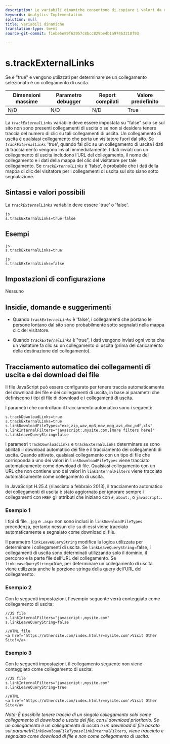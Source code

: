```yaml
---
description: Le variabili dinamiche consentono di copiare i valori da una variabile all’altra senza digitare più volte i valori completi nelle richieste di immagini sul sito.
keywords: Analytics Implementation
solution: null
title: Variabili dinamiche
translation-type: tm+mt
source-git-commit: f1ebe5e89f62957c8bcc829be4b1a97463210f93

---
```



# s.trackExternalLinks

Se è "true" e vengono utilizzati per determinare se un collegamento selezionato è un collegamento di uscita.

| Dimensioni massime | Parametro debugger | Report compilati | Valore predefinito |
|---|---|---|---|
| N/D | N/D | N/D | True |

La *`trackExternalLinks`* variabile deve essere impostata su "false" solo se sul sito non sono presenti collegamenti di uscita o se non si desidera tenere traccia del numero di clic su tali collegamenti di uscita. Un collegamento di uscita è qualsiasi collegamento che porta un visitatore fuori dal sito. Se *`trackExternalLinks`* 'true', quando fai clic su un collegamento di uscita i dati di tracciamento vengono inviati immediatamente. I dati inviati con un collegamento di uscita includono l’URL del collegamento, il nome del collegamento e i dati della mappa del clic del visitatore per tale collegamento. Se *`trackExternalLinks`* è 'false', è probabile che i dati della mappa di clic del visitatore per i collegamenti di uscita sul sito siano sotto segnalazione.

## Sintassi e valori possibili

La *`trackExternalLinks`* variabile deve essere 'true' o 'false'.

```
js
s.trackExternalLinks=true|false
```

## Esempi

```
js
s.trackExternalLinks=true 
```

```
js
s.trackExternalLinks=false
```

## Impostazioni di configurazione

Nessuno

## Insidie, domande e suggerimenti

* Quando *`trackExternalLinks`* è 'false', i collegamenti che portano le persone lontano dal sito sono probabilmente sotto segnalati nella mappa clic del visitatore.

* Quando *`trackExternalLinks`* è "true", i dati vengono inviati ogni volta che un visitatore fa clic su un collegamento di uscita (prima del caricamento della destinazione del collegamento).

## Tracciamento automatico dei collegamenti di uscita e dei download dei file

Il file JavaScript può essere configurato per tenere traccia automaticamente dei download dei file e dei collegamenti di uscita, in base ai parametri che definiscono i tipi di file di download e i collegamenti di uscita.

I parametri che controllano il tracciamento automatico sono i seguenti:

```
s.trackDownloadLinks=true 
s.trackExternalLinks=true 
s.linkDownloadFileTypes="exe,zip,wav,mp3,mov,mpg,avi,doc,pdf,xls" 
s.linkInternalFilters="javascript:,mysite.com,[more filters here]" 
s.linkLeaveQueryString=false 
```

I parametri `trackDownloadLinks` e `trackExternalLinks` determinare se sono abilitati il download automatico dei file e il tracciamento dei collegamenti di uscita. Quando attivato, qualsiasi collegamento con un tipo di file che corrisponda a uno dei valori in `linkDownloadFileTypes` viene tracciato automaticamente come download di file. Qualsiasi collegamento con un URL che non contiene uno dei valori in `linkInternalFilters` viene tracciato automaticamente come collegamento di uscita.

In JavaScript H.25.4 (rilasciato a febbraio 2013), il tracciamento automatico dei collegamenti di uscita è stato aggiornato per ignorare sempre i collegamenti con `HREF` gli attributi che iniziano con `#`, `about:`, o `javascript:`.

### Esempio 1

I tipi di file `.jpg` e `.aspx` non sono inclusi in `linkDownloadFileTypes` precedenza, pertanto nessun clic su di essi viene tracciato automaticamente e segnalato come download di file.

Il parametro `linkLeaveQueryString` modifica la logica utilizzata per determinare i collegamenti di uscita. Se `linkLeaveQueryString`=false, i collegamenti di uscita sono determinati utilizzando solo il dominio, il percorso e la parte file dell’URL del collegamento. Se `linkLeaveQueryString`=true, per determinare un collegamento di uscita viene utilizzata anche la porzione stringa della query dell’URL del collegamento.

### Esempio 2

Con le seguenti impostazioni, l'esempio seguente verrà conteggiato come collegamento di uscita:

```
//JS file  
s.linkInternalFilters="javascript:,mysite.com" 
s.linkLeaveQueryString=false 
 
//HTML file 
<a href='https://othersite.com/index.html?r=mysite.com'>Visit Other Site!</a> 
```

### Esempio 3

Con le seguenti impostazioni, il collegamento seguente non viene conteggiato come collegamento di uscita:

```
//JS file  
s.linkInternalFilters="javascript:,mysite.com" 
s.linkLeaveQueryString=true 
 
//HTML  
<a href='https://othersite.com/index.html?r=mysite.com'>Visit Other Site</a> 
```

*Nota: È possibile tenere traccia di un singolo collegamento solo come collegamento di download o uscita del file, con il download prioritario. Se un collegamento è un collegamento di uscita e un download di file basato sui parametri`linkDownloadFileTypes`e`linkInternalFilters`, viene tracciato e segnalato come download di file e non come collegamento di uscita.*